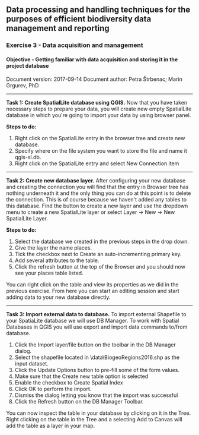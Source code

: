## Data processing and handling techniques for the purposes of efficient biodiversity data management and reporting
### Exercise 3 - Data acquisition and management
#### Objective - Getting familiar with data acquisition and storing it in the project database
Document version: 2017-09-14
Document author: Petra Štrbenac; Marin Grgurev, PhD

---

**Task 1: Create SpatialLite database using QGIS.**
Now that you have taken necessary steps to prepare your data, you will create new empty SpatialLite database in which you're going to import your data by using browser panel.

**Steps to do:**
1. Right click on the SpatialLite entry in the browser tree and create new database.
2. Specify where on the file system you want to store the file and name it qgis-sl.db.
3. Right click on the SpatialLite entry and select New Connection item

---

**Task 2: Create new database layer.**
After configuring your new database and creating the connection you will find that the entry in Browser tree has nothing underneath it and the only thing you can do at this point is to delete the connection. This is of course because we haven't added any tables to this database.
Find the button to create a new layer and use the dropdown menu to create a new SpatialLite layer or select Layer -> New -> New SpatialLite Layer.

**Steps to do:**
1. Select the database we created in the previous steps in the drop down.
2. Give the layer the name places.
3. Tick the checkbox next to Create an auto-incrementing primary key.
4. Add several attributes to the table.
5. Click the refresh button at the top of the Browser and you should now see your places table listed.

You can right click on the table and view its properties as we did in the previous exercise. From here you can start an editing session and start adding data to your new database directly.

---

**Task 3: Import external data to database.**
To import external Shapefile to your SpatiaLite database we will use DB Manager. To work with Spatial Databases in QGIS you will use export and import data commands to/from database.

1. Click the Import layer/file button on the toolbar in the DB Manager dialog.
2. Select the shapefile located in \data\BiogeoRegions2016.shp as the input dataset.
3. Click the Update Options button to pre-fill some of the form values.
4. Make sure that the Create new table option is selected
5. Enable the checkbox to Create Spatial Index
6. Click OK to perform the import.
7. Dismiss the dialog letting you know that the import was successful
8. Click the Refresh button on the DB Manager Toolbar.

You can now inspect the table in your database by clicking on it in the Tree.
Right clicking on the table in the Tree and a selecting Add to Canvas will add the table as a layer in your map.
